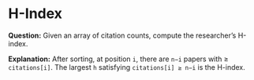# H-Index

**Question:**
Given an array of citation counts, compute the researcher’s H-index.

**Explanation:**
After sorting, at position `i`, there are `n−i` papers with ≥ `citations[i]`. The largest `h` satisfying `citations[i] ≥ n−i` is the H-index.